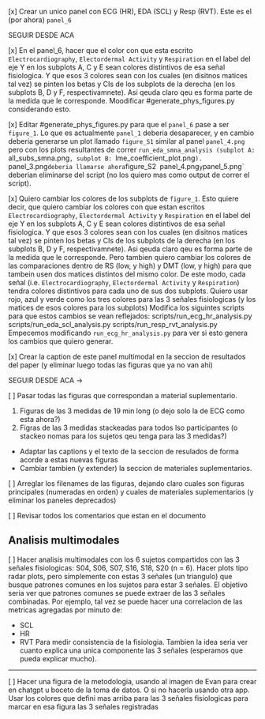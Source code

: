 
[x] Crear un unico panel con ECG (HR), EDA (SCL) y Resp (RVT). Este es el (por ahora) `panel_6`

SEGUIR DESDE ACA

[x]  En el panel_6, hacer que el color con que esta escrito `Electrocardiography`, `Electordermal Activity` y `Respiration` en el label del eje Y en los subplots A, C y E sean colores distintivos de esa señal fisiologica. Y que esos 3 colores sean con los cuales (en disitnos matices tal vez) se pinten los betas y CIs de los subplots de la derecha (en los subplots B, D y F, respectivamnete). Asi qeuda claro qeu es forma parte de la medida que le corresponde. Moodificar #generate_phys_figures.py considerando esto.


[x] Editar #generate_phys_figures.py para que el `panel_6` pase a ser `figure_1`.
Lo que es actualmente `panel_1` deberia desaparecer, y en cambio deberia generarse un plot llamado `figure_S1` similar al panel `panel_4.png` pero con los plots resultantes de correr `run_eda_smna_analysis (subplot A: `all_subs_smna.png`, subplot B: `lme_coefficient_plot.png`). 
`panel_3.png` deberia llamarse ahora `figure_S2`
`panel_4.png` y `panel_5.png` deberian eliminarse del script (no los quiero mas como output de correr el script).

[x] Quiero cambiar los colores de los subplots de `figure_1`. Esto quiere decir, que quiero cambiar los colores con que estan escritos `Electrocardiography`, `Electordermal Activity` y `Respiration` en el label del eje Y en los subplots A, C y E sean colores distintivos de esa señal fisiologica. Y que esos 3 colores sean con los cuales (en disitnos matices tal vez) se pinten los betas y CIs de los subplots de la derecha (en los subplots B, D y F, respectivamnete). Asi qeuda claro qeu es forma parte de la medida que le corresponde. Pero tambien quiero cambiar los colores de las comparaciones dentro de RS (low, y high) y DMT (low, y high) para que tambein usen dos matices distintos del mismo color. De este modo, cada señal (i.e. `Electrocardiography`, `Electordermal Activity` y `Respiration`)
tendra colores distintivos para cada uno de sus dos subplots.
Quiero usar rojo, azul y verde como los tres colores para las 3 señales fisiologicas (y los matices de esos colores para los subplots)
Modifica los siguintes scripts para que estos cambios se vean reflejados:
scripts/run_ecg_hr_analysis.py
scripts/run_eda_scl_analysis.py
scripts/run_resp_rvt_analysis.py
Empecemos modificando `run_ecg_hr_analysis.py` para ver si esto genera los cambios que quiero generar.

[x] Crear la caption de este panel multimodal en la seccion de resultados del paper  (y eliminar luego todas las figuras que ya no van ahi)

SEGUIR DESDE ACA ->

[ ] Pasar todas las figuras que correspondan a material suplementario.

1. Figuras de las 3 medidas de 19 min long (o dejo solo la de ECG como esta ahora?)
2. Figras de las 3 medidas stackeadas para todos lso participantes (o stackeo nomas para los sujetos qeu tenga para las 3 medidas?)

- Adaptar las captions y el texto de la seccion de resulados de forma acorde a estas nuevas figuras
- Cambiar tambien (y extender) la seccion de materiales suplementarios.

[ ] Arreglar los filenames de las figuras, dejando claro cuales son figuras principales (numeradas en orden) y cuales de materiales suplementarios (y eliminar los paneles deprecados)

[ ] Revisar todos los comentarios que estan en el documento


Analisis multimodales
---------------------

[ ] Hacer analisis multimodales con los 6 sujetos compartidos con las 3 señales fisiologicas:
S04, S06, S07, S16, S18, S20 (n = 6).
Hacer plots tipo radar plots, pero simplemente con estas 3 señales (un triangulo) que busque patrones comunes en los sujetos para estar 3 señales.
El objetivo seria ver que patrones comunes se puede extraer de las 3 señales combinadas.
Por ejemplo, tal vez se puede hacer una correlacion de las metricas agregadas por minuto de:
- SCL
- HR
- RVT
Para medir consistencia de la fisiologia.
Tambien la idea seria ver cuanto explica una unica componente las 3 señales (esperamos que pueda explicar mucho).

---

[ ] Hacer una figura de la metodologia, usando al imagen de Evan para crear en chatgpt u boceto de la toma de datos. O si no hacerla usando otra app. Usar los colores que defini mas arriba para las 3 señales fisiologicas para marcar en esa figura las 3 señales registradas